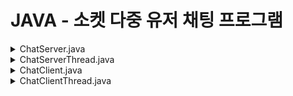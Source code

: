 # JAVA - 소켓 다중 유저 채팅 프로그램 
<details>
<summary>ChatServer.java</summary>
<div markdown="1">
 
| 단계 | 코드 블록 또는 기능                  | 설명                                                         |
|------|--------------------------------------|--------------------------------------------------------------|
| 1    | `public static void main(String[] args)` | 프로그램의 시작점. `ChatServer` 클래스의 인스턴스를 생성하고 `runServer()` 메서드 호출. |
| 2    | `private void runServer()`           | 서버의 주요 로직이 실행되는 메서드.                            |
| 2.1  | 생성 및 초기화                        | `ServerSocket` 생성 및 속성 설정.                            |
| 2.2  | 서버 소켓 바인딩 및 포트 설정               | 서버 소켓을 특정 IP 주소와 포트에 바인딩.                    |
| 2.3  | 무한 루프                            | 클라이언트 연결 수락을 위한 무한 루프 시작.                |
| 2.3.1| `Socket socket = serverSocket.accept();` | 클라이언트의 연결 요청을 대기하고, 연결이 수락되면 소켓 생성. |
| 2.3.2| `Thread thread = new ChatServerThread(socket, currentUsers);` | 연결된 클라이언트와 통신하기 위한 스레드 생성.              |
| 2.3.3| `thread.start();`                    | 스레드 시작, 클라이언트와의 통신 시작.                     |
| 2.4  | `private void closeServerSocket()`   | 서버 소켓을 닫는 메서드.                                    |
| 2.4.1| 서버 소켓 닫기                        | 서버 소켓이 닫혀 있지 않은 경우 소켓 닫음.                 |
| 3    | `public static void consoleLog(String message)` | 로그 메시지를 출력하는 정적 메서드.                          |
 
</div>
</details>

<details>
<summary>ChatServerThread.java</summary>
<div markdown="1">

| 단계 | 코드 블록 또는 기능                            | 설명                                                         |
|------|----------------------------------------------|--------------------------------------------------------------|
| 1    | `public class ChatServerThread extends Thread` | `ChatServerThread` 클래스를 선언하고 `Thread` 클래스를 확장.   |
| 2    | `private Socket socket;`                      | 클라이언트 소켓을 담을 멤버 변수 선언.                       |
| 3    | `private String name;`                        | 클라이언트 이름을 담을 멤버 변수 선언.                      |
| 4    | `private List<PrintWriter> currentUsers;`     | 현재 사용자 목록을 담을 리스트 멤버 변수 선언.              |
| 5    | 상수 선언: `JOIN_COMMAND`, `MESSAGE_COMMAND`, `QUIT_COMMAND` | 각각 'JOIN', 'MESSAGE', 'QUIT' 명령어를 상수로 선언.    |
| 6    | 생성자: `public ChatServerThread(Socket socket, List<PrintWriter> currentUsers)` | 소켓과 사용자 목록을 받아 멤버 변수 초기화.            |
| 7    | `@Override` 메서드: `public void run()`       | `Thread`의 `run()` 메서드 오버라이딩. 클라이언트와의 통신 시작. |
| 8    | `InetSocketAddress remoteSocketAddress = (InetSocketAddress) socket.getRemoteSocketAddress();` | 클라이언트 소켓 주소 정보 가져오기.       |
| 9    | 소켓 입력 및 출력 스트림 설정                    | 클라이언트와의 입출력 스트림 설정.                           |
| 10   | 무한 루프: `while (true)`                    | 클라이언트와 계속 통신을 위한 무한 루프 시작.               |
| 11   | 클라이언트로부터 메시지 읽어들임                   | 클라이언트가 보낸 메시지를 읽어들임.                        |
| 12   | 수신한 메시지 확인 및 처리                        | 메시지가 `null`인지 확인하고 처리.                         |
| 13   | 메시지 분할 및 명령어 처리                        | 메시지를 `:`로 분할하여 명령어와 인자로 분리하여 처리.      |
| 14   | 예외 처리: `SocketException`                  | 클라이언트 소켓 비정상 종료 처리 및 로그 출력.              |
| 15   | 예외 처리: `IOException`                      | I/O 예외 처리 및 로그 출력.                               |
| 16   | 소켓 닫기 및 정리                              | 소켓 닫기 및 연관된 작업 정리.                            |
| 17   | 명령어 처리: `doQuit(PrintWriter user)`        | 사용자 제거 및 퇴장 메시지 브로드캐스팅.                  |
| 18   | 명령어 처리: `doMessage(String message)`      | 메시지 브로드캐스팅.                                       |
| 19   | 명령어 처리: `doJoin(String name, PrintWriter currentUsers)` | 사용자 입장 처리, 메시지 브로드캐스팅 및 사용자 추가. |
| 20   | 사용자 추가: `addUser(PrintWriter user)`      | 사용자 목록에 사용자 추가.                                |
| 21   | 사용자 제거: `deleteUser(PrintWriter user)`   | 사용자 목록에서 사용자 제거.                              |
| 22   | 메시지 브로드캐스팅: `broadcastMessage(String message)` | 모든 사용자에게 메시지 브로드캐스팅.            |

 
</div>

</details>

<details>
<summary>ChatClient.java</summary>
<div markdown="1">

| 단계 | 코드 블록 또는 기능                            | 설명                                                         |
|------|----------------------------------------------|--------------------------------------------------------------|
| 1    | `public class ChatClient`                    | `ChatClient` 클래스를 선언.                                  |
| 2    | 상수 선언: `SERVER_IP`, `SERVER_PORT`          | 서버의 IP 주소와 포트를 상수로 선언.                        |
| 3    | 상수 선언: `QUIT_COMMAND`, `BLANK_COMMAND`    | 사용할 명령어와 빈 메시지 형식을 상수로 선언.              |
| 4    | `public static void main(String[] args)`      | 프로그램의 시작점. 클라이언트 동작을 정의.                  |
| 5    | 소켓 및 스캐너 객체 생성                        | 소켓과 스캐너 객체를 초기화.                                 |
| 6    | 소켓 생성 및 서버 연결                          | 소켓 생성 및 서버에 연결.                                   |
| 7    | 소켓 입출력을 위한 `PrintWriter` 및 `BufferedReader` 생성 | 소켓 입출력 스트림을 생성.                                |
| 8    | 닉네임 설정 및 입장 메시지 전송                   | 닉네임 설정 후 입장 메시지 전송.                            |
| 9    | 클라이언트 스레드 생성 및 시작                   | `ChatClientThread` 스레드 생성 및 시작.                    |
| 10   | 사용자 입력 처리                               | 사용자 입력 처리 및 메시지 전송.                            |
| 11   | 메시지 전송 메서드                              | 메시지를 전송하는 메서드 정의.                              |
| 12   | 소켓 닫기 메서드                               | 소켓을 닫는 메서드 정의.                                    |
| 13   | 로그 메시지 출력 메서드                         | 로그 메시지를 출력하는 메서드 정의.                         |


</div>
</details>

<details>

<summary>ChatClientThread.java</summary>
<div markdown="1">

| 단계 | 코드 블록 또는 기능                            | 설명                                                      |
|------|----------------------------------------------|-----------------------------------------------------------|
| 1    | `public class ChatClientThread extends Thread` | `ChatClientThread` 클래스를 선언하며 `Thread` 상속.       |
| 2    | 멤버 변수 `socket` 선언 및 생성자 정의           | 생성자를 통해 소켓을 멤버 변수에 저장.                   |
| 3    | `public void run()`                          | 스레드 실행 메서드를 오버라이딩하여 정의.                 |
| 3.1  | 소켓의 입력 스트림 읽기 및 `BufferedReader` 생성 | 소켓의 입력 스트림을 읽어오기 위한 `BufferedReader` 생성. |
| 3.2  | 메시지 출력 루프                                | 서버로부터 받은 메시지를 출력하는 무한 루프 시작.         |
| 3.2.1| `String message = br.readLine();`          | 서버에서 메시지 읽어오기.                                |
| 3.2.2| `if (message == null) break;`             | 읽어온 메시지가 없으면 루프 종료.                       |
| 3.2.3| `System.out.println(message);`            | 서버로부터 받은 메시지를 출력.                          |
| 3.3  | `catch (SocketException ex)`                | 소켓 예외 처리: 연결이 끊길 때 예외 메시지 출력.        |
| 3.4  | `catch (IOException ex)`                   | I/O 예외 처리: 프로그램 종료 메시지 출력.               |
| 3.5  | `finally` 블록                              | 스레드 종료 시 프로그램 종료.                           |


</div>
</details>
